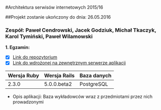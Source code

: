 #Architektura serwisów internetowych 2015/16

##Projekt zostanie ukończony do dnia: 26.05.2016

### Zespół: Paweł Cendrowski, Jacek Godziuk, Michał Tkaczyk, Karol Tymiński, Paweł Wilamowski

<b>1. Egzamin:</b>
 - [x] [Link do repozytorium](https://github.com/pcendrowski/asi-projekt-egzamin)
 - [x] [Link do wdrożonej na zewnętrznym serwerze aplikacji](http://projekt-zespolowy-rails.herokuapp.com/)
 
| Wersja Ruby   | Wersja Rails   | Baza danych |
|------------|---------|-------------|
|    2.3.0   | 5.0.0.beta2  | PostgreSQL  |

- Opis aplikacji: 
Baza wykładowców wraz z przedmiotami przez nich prowadzonymi


